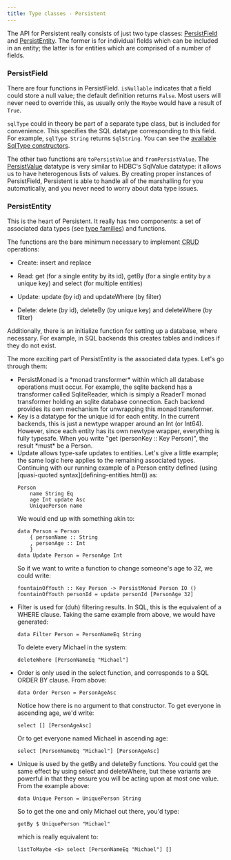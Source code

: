 ```yaml
---
title: Type classes - Persistent
---
```

The API for Persistent really consists of just two type classes: [PersistField](http://docs.yesodweb.com/haddock/persistent/Database-Persist.html#t%3APersistField) and [PersistEntity](http://docs.yesodweb.com/haddock/persistent/Database-Persist.html#t%3APersistEntity). The former is for individual fields which can be included in an entity; the latter is for entities which are comprised of a number of fields.

### PersistField

There are four functions in PersistField. <code>isNullable</code> indicates that a field could store a null value; the default definition returns <code>False</code>. Most users will never need to override this, as usually only the <code>Maybe</code> would have a result of <code>True</code>.

<code>sqlType</code> could in theory be part of a separate type class, but is included for convenience. This specifies the SQL datatype corresponding to this field. For example, <code>sqlType String</code> returns <code>SqlString</code>. You can see the [available SqlType constructors](http://docs.yesodweb.com/haddock/persistent/Database-Persist.html#t%3ASqlType).

The other two functions are <code>toPersistValue</code> and <code>fromPersistValue</code>. The [PersistValue](http://docs.yesodweb.com/haddock/persistent/Database-Persist.html#t%3APersistValue) datatype is very similar to HDBC's SqlValue datatype: it allows us to have heterogenous lists of values. By creating proper instances of PersistField, Persistent is able to handle all of the marshalling for you automatically, and you never need to worry about data type issues.

### PersistEntity

This is the heart of Persistent. It really has two components: a set of associated data types (see [type families](http://www.haskell.org/haskellwiki/GHC/Type_families)) and functions.

The functions are the bare minimum necessary to implement <abbr title="Create Read Update Delete">CRUD</abbr> operations:

* Create: insert and replace

* Read: get (for a single entity by its id), getBy (for a single entity by a unique key) and select (for multiple entities)

* Update: update (by id) and updateWhere (by filter)

* Delete: delete (by id), deleteBy (by unique key) and deleteWhere (by filter)

Additionally, there is an initialize function for setting up a database, where necessary. For example, in SQL backends this creates tables and indices if they do not exist.

The more exciting part of PersistEntity is the associated data types. Let's go through them:

<ul>

<li>PersistMonad is a *monad transformer* within which all database operations must occur. For example, the sqlite backend has a transformer called SqliteReader, which is simply a ReaderT monad transformer holding an sqlite database connection. Each backend provides its own mechanism for unwrapping this monad transformer.</li>

<li>Key is a datatype for the unique id for each entity. In the current backends, this is just a newtype wrapper around an Int (or Int64). However, since each entity has its own newtype wrapper, everything is fully typesafe. When you write "get (personKey :: Key Person)", the result *must* be a Person.</li>

<li>Update allows type-safe updates to entities. Let's give a little example; the same logic here applies to the remaining associated types. Continuing with our running example of a Person entity defined (using [quasi-quoted syntax](defining-entities.html)) as:

    Person
        name String Eq
        age Int update Asc
        UniquePerson name

We would end up with something akin to:

    data Person = Person
        { personName :: String
        , personAge :: Int
        }
    data Update Person = PersonAge Int

So if we want to write a function to change someone's age to 32, we could write:

    fountainOfYouth :: Key Person -> PersistMonad Person IO ()
    fountainOfYouth personId = update personId [PersonAge 32]
</li>

<li>Filter is used for (duh) filtering results. In SQL, this is the equivalent of a WHERE clause. Taking the same example from above, we would have generated:

    data Filter Person = PersonNameEq String

To delete every Michael in the system:

    deleteWhere [PersonNameEq "Michael"]
</li>

<li>Order is only used in the select function, and corresponds to a SQL ORDER BY clause. From above:

    data Order Person = PersonAgeAsc

Notice how there is no argument to that constructor. To get everyone in ascending age, we'd write:

    select [] [PersonAgeAsc]

Or to get everyone named Michael in ascending age:

    select [PersonNameEq "Michael"] [PersonAgeAsc]
</li>

<li>Unique is used by the getBy and deleteBy functions. You could get the same effect by using select and deleteWhere, but these variants are powerful in that they ensure you will be acting upon at most one value. From the example above:

    data Unique Person = UniquePerson String

So to get the one and only Michael out there, you'd type:

    getBy $ UniquePerson "Michael"

which is really equivalent to:

    listToMaybe <$> select [PersonNameEq "Michael"] []
</li>
</ul>
